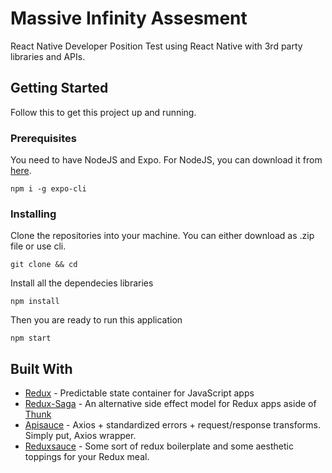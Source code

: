 # Massive Infinity Assesment

React Native Developer Position Test using React Native with 3rd party libraries and APIs.

## Getting Started

Follow this to get this project up and running.

### Prerequisites

You need to have NodeJS and Expo. For NodeJS, you can download it from [here](https://nodejs.org/en/).

```
npm i -g expo-cli
```

### Installing

Clone the repositories into your machine. You can either download as .zip file or use cli.

```
git clone && cd
```

Install all the dependecies libraries

```
npm install
```

Then you are ready to run this application

```
npm start
```

## Built With

- [Redux](https://github.com/reduxjs/redux) - Predictable state container for JavaScript apps
- [Redux-Saga](https://github.com/redux-saga/redux-saga) - An alternative side effect model for Redux apps aside of [Thunk](https://github.com/reduxjs/redux-thunk)
- [Apisauce](https://github.com/infinitered/apisauce) - Axios + standardized errors + request/response transforms. Simply put, Axios wrapper.
- [Reduxsauce](https://github.com/infinitered/reduxsauce) - Some sort of redux boilerplate and some aesthetic toppings for your Redux meal.
